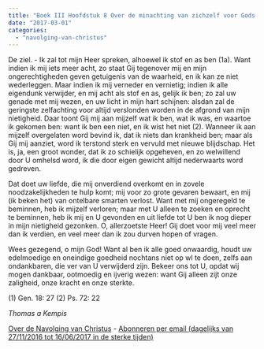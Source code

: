```yaml
---
title: "Boek III Hoofdstuk 8 Over de minachting van zichzelf voor Gods ogen"
date: "2017-03-01"
categories: 
  - "navolging-van-christus"
---
```


De ziel. - Ik zal tot mijn Heer spreken, alhoewel ik stof en as ben (1a). Want indien ik mij iets meer acht, zo staat Gij tegenover mij en mijn ongerechtigheden geven getuigenis van de waarheid, en ik kan ze niet wederleggen. Maar indien ik mij verneder en vernietig; indien ik alle eigendunk verwijder, en mij acht als stof en as, gelijk ik ben; zo zal uw genade met mij wezen, en uw licht in mijn hart schijnen: alsdan zal de geringste zelfachting voor altijd verslonden worden in de afgrond van mijn nietigheid. Daar toont Gij mij aan mijzelf wat ik ben, wat ik was, en waartoe ik gekomen ben: want ik ben een niet, en ik wist het niet (2). Wanneer ik aan mijzelf overgelaten word bevind ik, dat ik niets dan krankheid ben; maar als Gij mij aanziet, word ik terstond sterk en vervuld met nieuwe blijdschap. Het is, ja, een groot wonder, dat ik zo schielijk opgeheven, en zo welwillend door U omhelsd word, ik die door eigen gewicht altijd nederwaarts word gedreven.

Dat doet uw liefde, die mij onverdiend overkomt en in zovele noodzakelijkheden te hulp komt; mij voor zo grote gevaren bewaart, en mij (ik beken het) van ontelbare smarten verlost. Want met mij ongeregeld te beminnen, heb ik mijzelf verloren; maar met U alleen te zoeken en oprecht te beminnen, heb ik mij en U gevonden en uit liefde tot U ben ik nog dieper in mijn nietigheid gezonken. O, allerzoetste Heer! Gij doet voor mij veel meer dan ik verdien, en veel meer dan ik zou durven hopen of vragen.

Wees gezegend, o mijn God! Want al ben ik alle goed onwaardig, houdt uw edelmoedige en oneindige goedheid nochtans niet op wl te doen, zelfs aan ondankbaren, die ver van U verwijderd zijn. Bekeer ons tot U, opdat wij mogen dankbaar, ootmoedig en ijverig wezen: want Gij alleen zijt onze zaligheid, onze kracht en onze sterkte.

(1) Gen. 18: 27 (2) Ps. 72: 22

_Thomas a Kempis_

[Over de Navolging van Christus](/blog/de-navolging-van-christus-in-de-sterke-tijden/) - [Abonneren per email (dagelijks van 27/11/2016 tot 16/06/2017 in de sterke tijden)](http://eepurl.com/cg9VGT)
